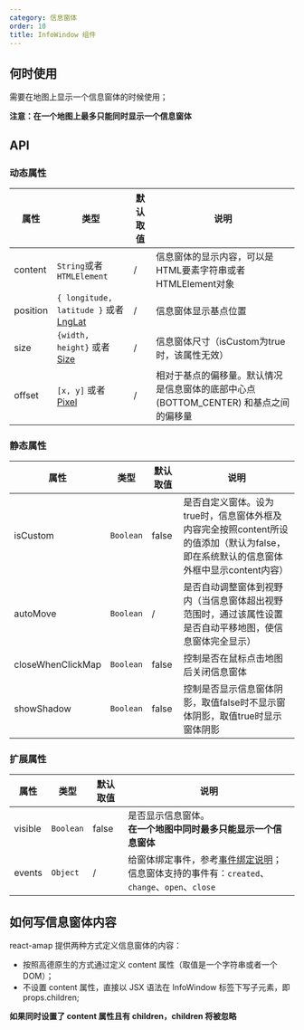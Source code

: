 ```yaml
---
category: 信息窗体
order: 10
title: InfoWindow 组件
---
```



## 何时使用

需要在地图上显示一个信息窗体的时候使用；

**注意：在一个地图上最多只能同时显示一个信息窗体**

## API

### 动态属性

| 属性 | 类型 | 默认取值 | 说明 |
|------|-----|------|-----|
| content | `String`或者`HTMLElement` | / | 信息窗体的显示内容，可以是HTML要素字符串或者HTMLElement对象 |
| position | `{ longitude, latitude }` 或者 [LngLat](http://lbs.amap.com/api/javascript-api/reference/core#LngLat) | / | 信息窗体显示基点位置 |
| size | `{width, height}` 或者 [Size](http://lbs.amap.com/api/javascript-api/reference/core#Size)| / | 信息窗体尺寸（isCustom为true时，该属性无效） |
| offset | `[x, y]` 或者 [Pixel](http://lbs.amap.com/api/javascript-api/reference/core#Pixel) | / | 相对于基点的偏移量。默认情况是信息窗体的底部中心点(BOTTOM_CENTER) 和基点之间的偏移量 |


### 静态属性

| 属性 | 类型 | 默认取值 | 说明 |
|------|-----|------|-----|
| isCustom | `Boolean` | false | 是否自定义窗体。设为true时，信息窗体外框及内容完全按照content所设的值添加（默认为false，即在系统默认的信息窗体外框中显示content内容）|
| autoMove | `Boolean` | / | 是否自动调整窗体到视野内（当信息窗体超出视野范围时，通过该属性设置是否自动平移地图，使信息窗体完全显示）|
| closeWhenClickMap | `Boolean` | false | 控制是否在鼠标点击地图后关闭信息窗体 |
| showShadow | `Boolean` | false | 控制是否显示信息窗体阴影，取值false时不显示窗体阴影，取值true时显示窗体阴影 |

### 扩展属性

| 属性 | 类型 | 默认取值 | 说明 |
|------|-----|------|-----|
| visible | `Boolean` | false | 是否显示信息窗体。<br/>**在一个地图中同时最多只能显示一个信息窗体** |
| events | `Object` | / | 给窗体绑定事件，参考[事件绑定说明](/components/about#事件绑定)；信息窗体支持的事件有：`created`、`change`、`open`、`close` |


## 如何写信息窗体内容

react-amap 提供两种方式定义信息窗体的内容：
+ 按照高德原生的方式通过定义 content 属性（取值是一个字符串或者一个 DOM）；
+ 不设置 content 属性，直接以 JSX 语法在 InfoWindow 标签下写子元素，即 props.children;

**如果同时设置了 content 属性且有 children，children 将被忽略**



